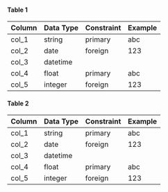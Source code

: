 #### Table 1

| Column | Data Type | Constraint | Example |
| ------ | --------- | ---------- | ------- |
| col_1  | string    | primary    | abc     |
| col_2  | date      | foreign    | 123     |
| col_3  | datetime  |            |         |
| col_4  | float     | primary    | abc     |
| col_5  | integer   | foreign    | 123     |

#### Table 2

| Column | Data Type | Constraint | Example |
| ------ | --------- | ---------- | ------- |
| col_1  | string    | primary    | abc     |
| col_2  | date      | foreign    | 123     |
| col_3  | datetime  |            |         |
| col_4  | float     | primary    | abc     |
| col_5  | integer   | foreign    | 123     |